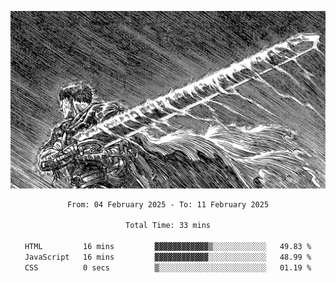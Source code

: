 <!-- Profile image -->
<p align="center">
 <img src="assets/bpD2ohb.png" width="1080px">
</p>
<!-- Profile image end -->

<div align="center">
<!--START_SECTION:waka-->

```txt
From: 04 February 2025 - To: 11 February 2025

Total Time: 33 mins

HTML         16 mins         ▓▓▓▓▓▓▓▓▓▓▓▓▒░░░░░░░░░░░░   49.83 %
JavaScript   16 mins         ▓▓▓▓▓▓▓▓▓▓▓▓░░░░░░░░░░░░░   48.99 %
CSS          0 secs          ▒░░░░░░░░░░░░░░░░░░░░░░░░   01.19 %
```

<!--END_SECTION:waka-->
</div>
